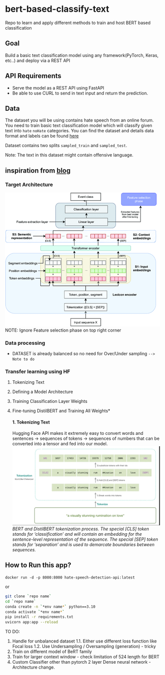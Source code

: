 # bert-based-classify-text
Repo to learn and apply different methods to train and host BERT based classification

## Goal
Build a basic text classification model using any framework(PyTorch, Keras, etc..) and deploy via a REST API

## API Requirements
- Serve the model as a REST API using FastAPI
- Be able to use CURL to send in text input and return the prediction.

## Data
The dataset you will be using contains hate speech from an online forum. You need to train basic text classification model which will classify given text into `hate` `noHate` categories. You can find the dataset and details data format and labels can be found [here](https://github.com/Vicomtech/hate-speech-dataset/tree/master)

Dataset contains two splits `sampled_train` and `sampled_test`.

Note: The text in this dataset might contain offensive language.


## inspiration from [blog](https://towardsdatascience.com/hugging-face-transformers-fine-tuning-distilbert-for-binary-classification-tasks-490f1d192379)

### Target Architecture
![architecture](./material4gh/sample_arch.png)
NOTE: Ignore Feature selection phase on top right corner


### Data processing
* DATASET is already balanced so no need for Over/Under sampling `--> Note to do`

### Transfer learning using HF
1. Tokenizing Text
2. Defining a Model Architecture
3. Training Classification Layer Weights
4. Fine-tuning DistilBERT and Training All Weights*

    #### 1. Tokenizing Text
    Hugging Face API makes it extremely easy to convert words and sentences → sequences of tokens → sequences of numbers that can be converted into a tensor and fed into our model.
    ![tokenizer](./material4gh/tokenizer.png)
    <i>BERT and DistilBERT tokenization process. The special [CLS] token stands for ‘classification’ and will contain an embedding for the sentence-level representation of the sequence. The special [SEP] token stands for ‘separation’ and is used to demarcate boundaries between sequences.</i>


## How to Run this app?
`docker run -d -p 8000:8000 hate-speech-detection-api:latest`

or 

```bash
git clone `repo name`
cd `repo name`
conda create -n `*env name*` python==3.10
conda activate `*env name*`
pip install -r requirements.txt
uvicorn app:app --reload
```

TO DO:
1. Handle for unbalanced dataset
1.1. Either use different loss function like Focal  loss
1.2. Use Undersampling / Oversampling (generation) - tricky
2. Train on different model of BeRT family
3. Train for larger context window - check limitation of 524 length for BERT
4. Custom Classifier other than pytorch 2 layer Dense neural network - Architecture change.